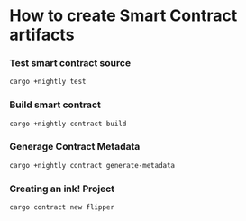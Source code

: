 # How to create Smart Contract artifacts

### **Test smart contract source**
```bash
cargo +nightly test
```


### **Build smart contract**
```bash
cargo +nightly contract build
```


### **Generage Contract Metadata**
```bash
cargo +nightly contract generate-metadata
```


### **Creating an ink! Project**
```bash
cargo contract new flipper
```

